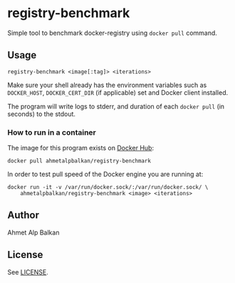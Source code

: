 # registry-benchmark

Simple tool to benchmark docker-registry using `docker pull` command.

## Usage

```
registry-benchmark <image[:tag]> <iterations>
```

Make sure your shell already has the environment variables such as
`DOCKER_HOST`, `DOCKER_CERT_DIR` (if applicable) set and Docker client
installed.

The program will write logs to stderr, and duration of each `docker pull`
(in seconds) to the stdout.

### How to run in a container

The image for this program exists on [Docker Hub](https://hub.docker.com/r/ahmetalpbalkan/registry-benchmark/):

    docker pull ahmetalpbalkan/registry-benchmark

In order to test pull speed of the Docker engine you are running at:

    docker run -it -v /var/run/docker.sock/:/var/run/docker.sock/ \
        ahmetalpbalkan/registry-benchmark <image> <iterations>

## Author

Ahmet Alp Balkan

## License

See [LICENSE](LICENSE).
